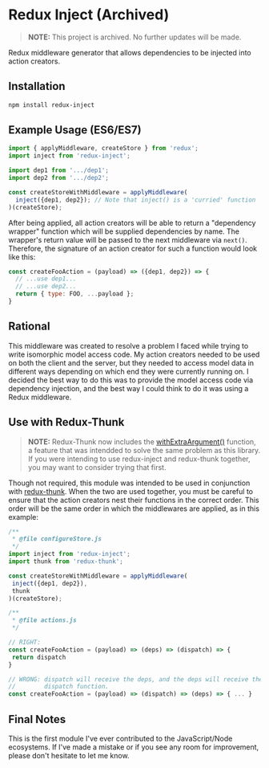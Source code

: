 # Redux Inject (Archived)

> **NOTE:** This project is archived. No further updates will be made.

Redux middleware generator that allows dependencies to be injected into action creators.

## Installation

```bash
npm install redux-inject
```

## Example Usage (ES6/ES7)
```javascript
import { applyMiddleware, createStore } from 'redux';
import inject from 'redux-inject';

import dep1 from '.../dep1';
import dep2 from '.../dep2';

const createStoreWithMiddleware = applyMiddleware(
  inject({dep1, dep2}); // Note that inject() is a 'curried' function
)(createStore);
```

After being applied, all action creators will be able to return a
"dependency wrapper" function which will be supplied
dependencies by name. The wrapper's return value will be passed to the
next middleware via `next()`. Therefore, the signature of an action creator
for such a function would look like this:

```javascript
const createFooAction = (payload) => ({dep1, dep2}) => {
  // ...use dep1...
  // ...use dep2...
  return { type: FOO, ...payload };
}
```

## Rational

This middleware was created to resolve a problem I faced while trying to
write isomorphic model access code. My action creators needed to be used on
both the client and the server, but they needed to access model data in
different ways depending on which end they were currently running on. I
decided the best way to do this was to provide the model access code via
dependency injection, and the best way I could think to do it was using a
Redux middleware.

## Use with Redux-Thunk

> **NOTE:** Redux-Thunk now includes the [withExtraArgument()](https://github.com/gaearon/redux-thunk#injecting-a-custom-argument) function, a feature that was intendded to solve the same problem as this library. If you were intending to use redux-inject and redux-thunk together, you may want to consider trying that first.

Though not required, this module was intended to be used in conjunction with [redux-thunk](https://github.com/gaearon/redux-thunk). When the two
are used together, you must be careful to ensure that the action creators
nest their functions in the correct order. This order will be the
same order in which the middlewares are applied, as in this example:

```javascript
/**
 * @file configureStore.js
 */
import inject from 'redux-inject';
import thunk from 'redux-thunk';

const createStoreWithMiddleware = applyMiddleware(
 inject({dep1, dep2}),
 thunk
)(createStore);
```

```javascript
/**
 * @file actions.js
 */

// RIGHT:
const createFooAction = (payload) => (deps) => (dispatch) => {
 return dispatch
}

// WRONG: dispatch will receive the deps, and the deps will receive the
//        dispatch function.
const createFooAction = (payload) => (dispatch) => (deps) => { ... }
```

## Final Notes

This is the first module I've ever contributed to the JavaScript/Node ecosystems. If I've made a mistake or if you see any room for improvement, please don't hesitate to let me know.
